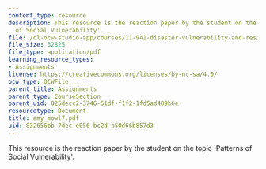 ```yaml
---
content_type: resource
description: This resource is the reaction paper by the student on the topic 'Patterns
  of Social Vulnerability'.
file: /ol-ocw-studio-app/courses/11-941-disaster-vulnerability-and-resilience-spring-2005/832656bb7dece056bc2db50d66b857d3_amy_mowl7.pdf
file_size: 32825
file_type: application/pdf
learning_resource_types:
- Assignments
license: https://creativecommons.org/licenses/by-nc-sa/4.0/
ocw_type: OCWFile
parent_title: Assignments
parent_type: CourseSection
parent_uid: 025decc2-3746-51df-f1f2-1fd5ad489b6e
resourcetype: Document
title: amy_mowl7.pdf
uid: 832656bb-7dec-e056-bc2d-b50d66b857d3
---
```

This resource is the reaction paper by the student on the topic 'Patterns of Social Vulnerability'.